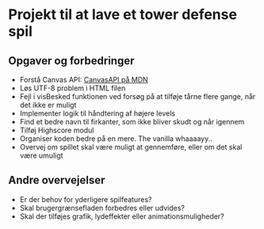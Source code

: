 # Projekt til at lave et tower defense spil

## Opgaver og forbedringer

- Forstå Canvas API: [CanvasAPI på MDN](https://developer.mozilla.org/en-US/docs/Web/API/Canvas_API)
- Løs UTF-8 problem i HTML filen
- Fejl i visBesked funktionen ved forsøg på at tilføje tårne flere gange, når det ikke er muligt
- Implementer logik til håndtering af højere levels
- Find et bedre navn til firkanter, som ikke bliver skudt og når igennem
- Tilføj Highscore modul
- Organiser koden bedre på en mere. The vanilla whaaaayy..
- Overvej om spillet skal være muligt at gennemføre, eller om det skal være umuligt

## Andre overvejelser

- Er der behov for yderligere spilfeatures?
- Skal brugergrænsefladen forbedres eller udvides?
- Skal der tilføjes grafik, lydeffekter eller animationsmuligheder?
